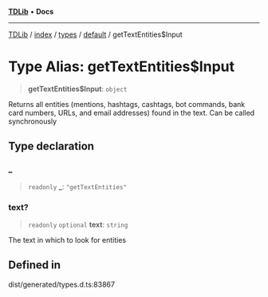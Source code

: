 [**TDLib**](../../../../../../README.md) • **Docs**

***

[TDLib](../../../../../../modules.md) / [index](../../../../../README.md) / [types](../../../README.md) / [default](../README.md) / getTextEntities$Input

# Type Alias: getTextEntities$Input

> **getTextEntities$Input**: `object`

Returns all entities (mentions, hashtags, cashtags, bot commands, bank card numbers, URLs, and email addresses) found in the text. Can be called synchronously

## Type declaration

### \_

> `readonly` **\_**: `"getTextEntities"`

### text?

> `readonly` `optional` **text**: `string`

The text in which to look for entities

## Defined in

dist/generated/types.d.ts:83867
